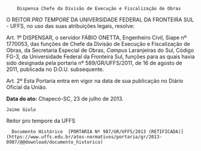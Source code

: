         Dispensa Chefe da Divisão de Execução e Fiscalização de Obras  

O REITOR *PRO TEMPORE* DA UNIVERSIDADE FEDERAL DA FRONTEIRA SUL - UFFS, no uso das suas atribuições legais, resolve:

 Art. 1º DISPENSAR, o servidor FÁBIO ONETTA, Engenheiro Civil, Siape nº 1770053, das funções de Chefe da Divisão de Execução e Fiscalização de Obras, da Secretaria Especial de Obras, *Campus* Laranjeiras do Sul, Código FG-3, da Universidade Federal da Fronteira Sul, funções para as quais havia sido designada pela portaria nº 589/GR/UFFS/2011, de 16 de agosto de 2011, publicada no D.O.U. subsequente.

 Art. 2º Esta Portaria entra em vigor na data de sua publicação no Diário Oficial da União.

  

   **Data do ato:** Chapecó-SC, 23 de julho de 2013.   
 

    Jaime Giolo    
 Reitor pro tempore da UFFS 

      Documento Histórico  [PORTARIA Nº 987/GR/UFFS/2013 (RETIFICADA)](https://www.uffs.edu.br/atos-normativos/portaria/gr/2013-0987/@@download/documento_historico)     
      